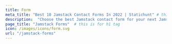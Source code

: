 ```yaml
---
title: Form
meta_title: "Best 10 Jamstack Contact Forms In 2022 | Statichunt" # this is for SEO title
description:  "Choose the best Jamstack contact form for your next Jamstack project that easy to Configuration." # this is for SEO description
page_title: "Jamstack Forms"  # this is for h1 tag
icon: /images/icons/form.svg
url: "/jamstack-forms"
---
```

